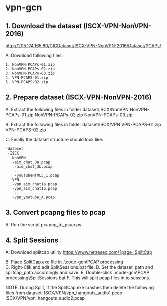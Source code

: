 # vpn-gcn
## 1. Download the dataset (ISCX-VPN-NonVPN-2016)

http://205.174.165.80/CICDataset/ISCX-VPN-NonVPN-2016/Dataset/PCAPs/

A. Download following files:
```
1. NonVPN-PCAPs-01.zip
2. NonVPN-PCAPs-02.zip
3. NonVPN-PCAPs-03.zip
4. VPN-PCAPS-01.zip
5. VPN-PCAPS-02.zip
```

## 2. Prepare dataset (ISCX-VPN-NonVPN-2016)

A. Extract the following files in folder dataset/ISCX/NonVPN
NonVPN-PCAPs-01.zip
NonVPN-PCAPs-02.zip
NonVPN-PCAPs-03.zip

B. Extract the following files in folder dataset/ISCX/VPN
VPN-PCAPS-01.zip
VPN-PCAPS-02.zip

C. Finally the dataset structure should look like:
```
-dataset
 -ISCX
  -NonVPN
   -aim_chat_3a.pcap
    -aim_chat_3b.pcap
	...
    -youtubeHTML5_1.pcap
  -VPN
   -vpn_aim_chat1a.pcap
   -vpn_aim_chat1b.pcap
	...
   -vpn_youtube_A.pcap
```
## 3. Convert pcapng files to pcap
A. Run the script pcapng_to_pcap.py

## 4. Split Sessions

A. Download splitcap utility
   https://www.netresec.com/?page=SplitCap

B. Place SplitCap.exe file in .\code-gcn\PCAP processing\
C. Right-Clik and edit SplitSessions.bat file.
D. Set the dataset_path and splitcap_path accordingly and save.
E. Double-click .\code-gcn\PCAP processing\SplitSessions.bat
F. This will split pcap files in to sessions.

NOTE: During Split, if the SplitCap.exe crashes then delete the following files from dataset:
ISCX/VPN/vpn_hangouts_audio1.pcap
ISCX/VPN/vpn_hangouts_audio2.pcap
